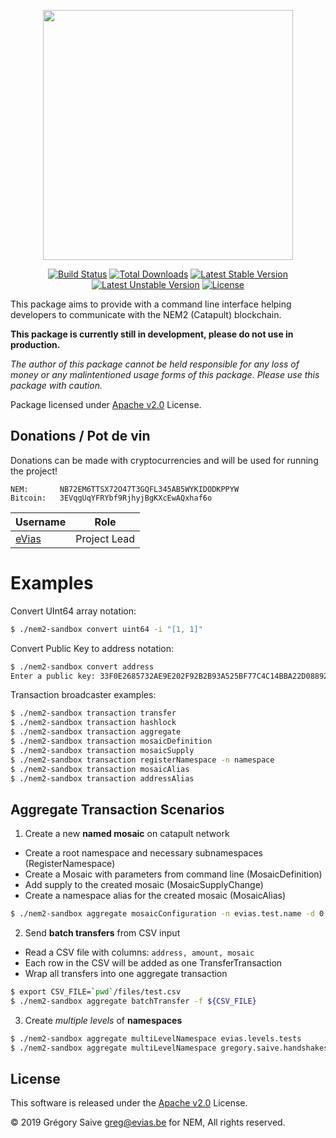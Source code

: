 <p align="center"><img src="https://nem.io/wp-content/themes/nem/img/logo-nem.svg" width="400"></p>

<p align="center">
<a href="https://travis-ci.org/evias/nem2-sandbox"><img src="https://travis-ci.org/evias/nem2-sandbox.svg" alt="Build Status"></a>
<a href="https://packagist.org/packages/evias/nem2-sandbox"><img src="https://poser.pugx.org/evias/nem2-sandbox/d/total.svg" alt="Total Downloads"></a>
<a href="https://packagist.org/packages/evias/nem2-sandbox"><img src="https://poser.pugx.org/evias/nem2-sandbox/v/stable.svg" alt="Latest Stable Version"></a>
<a href="https://packagist.org/packages/evias/nem2-sandbox"><img src="https://poser.pugx.org/evias/nem2-sandbox/v/unstable" alt="Latest Unstable Version"></a>
<a href="https://packagist.org/packages/evias/nem2-sandbox"><img src="https://poser.pugx.org/evias/nem2-sandbox/license.svg" alt="License"></a>
</p>

This package aims to provide with a command line interface helping developers to communicate with the NEM2 (Catapult) blockchain.

**This package is currently still in development, please do not use in production.**

*The author of this package cannot be held responsible for any loss of money or any malintentioned usage forms of this package. Please use this package with caution.*

Package licensed under [Apache v2.0](LICENSE) License.

## Donations / Pot de vin

Donations can be made with cryptocurrencies and will be used for running the project!

    NEM:       NB72EM6TTSX72O47T3GQFL345AB5WYKIDODKPPYW
    Bitcoin:   3EVqgUqYFRYbf9RjhyjBgKXcEwAQxhaf6o

| Username | Role |
| --- | --- |
| [eVias](https://github.com/evias) | Project Lead |

# Examples

Convert UInt64 array notation:

```bash
$ ./nem2-sandbox convert uint64 -i "[1, 1]"
```

Convert Public Key to address notation:

```bash
$ ./nem2-sandbox convert address
Enter a public key: 33F0E2685732AE9E202F92B2B93A525BF77C4C14BBA22D088926BA8A7FD0BE13
```

Transaction broadcaster examples:

```bash
$ ./nem2-sandbox transaction transfer
$ ./nem2-sandbox transaction hashlock
$ ./nem2-sandbox transaction aggregate
$ ./nem2-sandbox transaction mosaicDefinition
$ ./nem2-sandbox transaction mosaicSupply
$ ./nem2-sandbox transaction registerNamespace -n namespace
$ ./nem2-sandbox transaction mosaicAlias
$ ./nem2-sandbox transaction addressAlias
```

## Aggregate Transaction Scenarios

1) Create a new **named mosaic** on catapult network

- Create a root namespace and necessary subnamespaces (RegisterNamespace)
- Create a Mosaic with parameters from command line (MosaicDefinition)
- Add supply to the created mosaic (MosaicSupplyChange)
- Create a namespace alias for the created mosaic (MosaicAlias)

```bash
$ ./nem2-sandbox aggregate mosaicConfiguration -n evias.test.name -d 0 -s 1 -t 1 -i 1000
```

2) Send **batch transfers** from CSV input

- Read a CSV file with columns: `address, amount, mosaic`
- Each row in the CSV will be added as one TransferTransaction
- Wrap all transfers into one aggregate transaction

```bash
$ export CSV_FILE=`pwd`/files/test.csv
$ ./nem2-sandbox aggregate batchTransfer -f ${CSV_FILE}
```

3) Create *multiple levels* of **namespaces**

```bash
$ ./nem2-sandbox aggregate multiLevelNamespace evias.levels.tests
$ ./nem2-sandbox aggregate multiLevelNamespace gregory.saive.handshakes
```

## License

This software is released under the [Apache v2.0](LICENSE) License.

© 2019 Grégory Saive <greg@evias.be> for NEM, All rights reserved.
